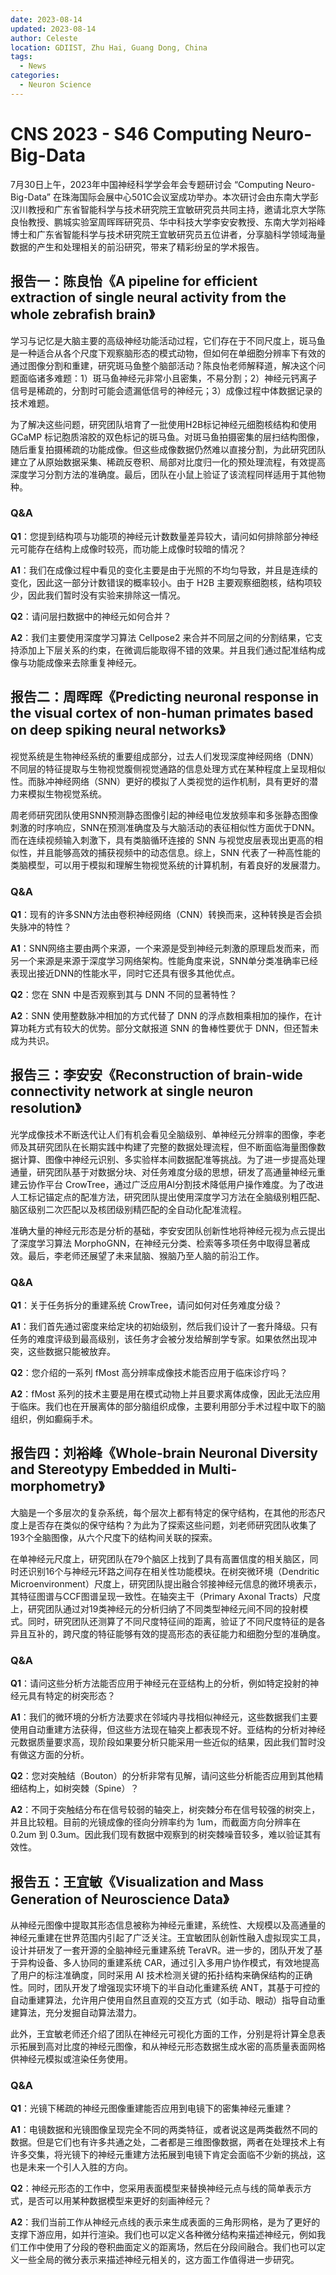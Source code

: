 ```yaml
---
date: 2023-08-14
updated: 2023-08-14
author: Celeste
location: GDIIST, Zhu Hai, Guang Dong, China
tags:
  - News
categories:
  - Neuron Science
---
```


# CNS 2023 - S46 Computing Neuro-Big-Data

7月30日上午，2023年中国神经科学学会年会专题研讨会 “Computing Neuro-Big-Data” 在珠海国际会展中心501C会议室成功举办。本次研讨会由东南大学彭汉川教授和广东省智能科学与技术研究院王宜敏研究员共同主持，邀请北京大学陈良怡教授、鹏城实验室周晖晖研究员、华中科技大学李安安教授、东南大学刘裕峰博士和广东省智能科学与技术研究院王宜敏研究员五位讲者，分享脑科学领域海量数据的产生和处理相关的前沿研究，带来了精彩纷呈的学术报告。

<!-- end -->

## 报告一：陈良怡《A pipeline for efficient extraction of single neural activity from the whole zebrafish brain》

学习与记忆是大脑主要的高级神经功能活动过程，它们存在于不同尺度上，斑马鱼是一种适合从各个尺度下观察脑形态的模式动物，但如何在单细胞分辨率下有效的通过图像分割和重建，研究斑马鱼整个脑部活动？陈良怡老师解释道，解决这个问题面临诸多难题：1）斑马鱼神经元非常小且密集，不易分割；2）神经元钙离子信号是稀疏的，分割时可能会遗漏低信号的神经元；3）成像过程中体数据记录的技术难题。

为了解决这些问题，研究团队培育了一批使用H2B标记神经元细胞核结构和使用GCaMP 标记胞质溶胶的双色标记的斑马鱼。对斑马鱼拍摄密集的层扫结构图像，随后重复拍摄稀疏的功能成像。但这些成像数据仍然难以直接分割，为此研究团队建立了从原始数据采集、稀疏反卷积、局部对比度归一化的预处理流程，有效提高深度学习分割方法的准确度。最后，团队在小鼠上验证了该流程同样适用于其他物种。

### Q&A

**Q1**：您提到结构项与功能项的神经元计数数量差异较大，请问如何排除部分神经元可能存在结构上成像时较亮，而功能上成像时较暗的情况？

**A1**：我们在成像过程中看见的变化主要是由于光照的不均匀导致，并且是连续的变化，因此这一部分计数错误的概率较小。由于 H2B 主要观察细胞核，结构项较少，因此我们暂时没有实验来排除这一情况。

**Q2**：请问层扫数据中的神经元如何合并？

**A2**：我们主要使用深度学习算法 Cellpose2 来合并不同层之间的分割结果，它支持添加上下层关系的约束，在微调后能取得不错的效果。并且我们通过配准结构成像与功能成像来去除重复神经元。

## 报告二：周晖晖《Predicting neuronal response in the visual cortex of non-human primates based on deep spiking neural networks》

视觉系统是生物神经系统的重要组成部分，过去人们发现深度神经网络（DNN）不同层的特征提取与生物视觉腹侧视觉通路的信息处理方式在某种程度上呈现相似性。而脉冲神经网络（SNN）更好的模拟了人类视觉的运作机制，具有更好的潜力来模拟生物视觉系统。

周老师研究团队使用SNN预测静态图像引起的神经电位发放频率和多张静态图像刺激的时序响应，SNN在预测准确度及与大脑活动的表征相似性方面优于DNN。而在连续视频输入刺激下，具有类脑循环连接的 SNN 与视觉皮层表现出更高的相似性，并且能够高效的捕获视频中的动态信息。综上，SNN 代表了一种高性能的类脑模型，可以用于模拟和理解生物视觉系统的计算机制，有着良好的发展潜力。

### Q&A

**Q1**：现有的许多SNN方法由卷积神经网络（CNN）转换而来，这种转换是否会损失脉冲的特性？

**A1**：SNN网络主要由两个来源，一个来源是受到神经元刺激的原理启发而来，而另一个来源是来源于深度学习网络架构。性能角度来说，SNN单分类准确率已经表现出接近DNN的性能水平，同时它还具有很多其他优点。

**Q2**：您在 SNN 中是否观察到其与 DNN 不同的显著特性？

**A2**：SNN 使用整数脉冲相加的方式代替了 DNN 的浮点数相乘相加的操作，在计算功耗方式有较大的优势。部分文献报道 SNN 的鲁棒性要优于 DNN，但还暂未成为共识。

## 报告三：李安安《Reconstruction of brain-wide connectivity network at single neuron resolution》

光学成像技术不断迭代让人们有机会看见全脑级别、单神经元分辨率的图像，李老师及其研究团队在长期实践中构建了完整的数据处理流程，但不断面临海量图像数据计算、图像中神经元识别、多实验样本间数据配准等挑战。为了进一步提高处理通量，研究团队基于对数据分块、对任务难度分级的思想，研发了高通量神经元重建云协作平台 CrowTree，通过广泛应用AI分割技术降低用户操作难度。为了改进人工标记锚定点的配准方法，研究团队提出使用深度学习方法在全脑级别粗匹配、脑区级别二次匹配以及核团级别精匹配的全自动化配准流程。

准确大量的神经元形态是分析的基础，李安安团队创新性地将神经元视为点云提出了深度学习算法 MorphoGNN，在神经元分类、检索等多项任务中取得显著成效。最后，李老师还展望了未来鼠脑、猴脑乃至人脑的前沿工作。

### Q&A

**Q1**：关于任务拆分的重建系统 CrowTree，请问如何对任务难度分级？

**A1**：我们首先通过密度来给定块的初始级别，然后我们设计了一套升降级。只有任务的难度评级到最高级别，该任务才会被分发给解剖学专家。如果依然出现冲突，这些数据只能被放弃。

**Q2**：您介绍的一系列 fMost 高分辨率成像技术能否应用于临床诊疗吗？

**A2**：fMost 系列的技术主要是用在模式动物上并且要求离体成像，因此无法应用于临床。我们也在开展离体的部分脑组织成像，主要利用部分手术过程中取下的脑组织，例如癫痫手术。

## 报告四：刘裕峰《Whole-brain Neuronal Diversity and Stereotypy Embedded in Multi-morphometry》

大脑是一个多层次的复杂系统，每个层次上都有特定的保守结构，在其他的形态尺度上是否存在类似的保守结构？为此为了探索这些问题，刘老师研究团队收集了193个全脑图像，从六个尺度下的结构间关联的探索。

在单神经元尺度上，研究团队在79个脑区上找到了具有高置信度的相关脑区，同时还识别16个与神经元环路之间存在相关性功能模块。在树突微环境（Dendritic Microenvironment）尺度上，研究团队提出融合邻接神经元信息的微环境表示，其特征图谱与CCF图谱呈现一致性。在轴突主干（Primary Axonal Tracts）尺度上，研究团队通过对19类神经元的分析归纳了不同类型神经元间不同的投射模式。同时，研究团队还测算了不同尺度特征间的距离，验证了不同尺度特征的是各异且互补的，跨尺度的特征能够有效的提高形态的表征能力和细胞分型的准确度。

### Q&A

**Q1**：请问这些分析方法能否应用于神经元在亚结构上的分析，例如特定投射的神经元具有特定的树突形态？

**A1**：我们的微环境的分析方法要求在邻域内寻找相似神经元，这些数据我们主要使用自动重建方法获得，但这些方法现在轴突上都表现不好。亚结构的分析对神经元数据质量要求高，现阶段如果要分析只能采用一些近似的结果，因此我们暂时没有做这方面的分析。

**Q2**：您对突触结（Bouton）的分析非常有见解，请问这些分析能否应用到其他精细结构上，如树突棘（Spine）？

**A2**：不同于突触结分布在信号较弱的轴突上，树突棘分布在信号较强的树突上，并且比较粗。目前的光镜成像的径向分辨率约为 1um，而截面方向分辨率在 0.2um 到 0.3um。因此我们现有数据中观察到的树突棘噪音较多，难以验证其有效性。

## 报告五：王宜敏《Visualization and Mass Generation of Neuroscience Data》

从神经元图像中提取其形态信息被称为神经元重建，系统性、大规模以及高通量的神经元重建在世界范围内引起了广泛关注。王宜敏团队创新性融入虚拟现实工具，设计并研发了一套开源的全脑神经元重建系统 TeraVR。进一步的，团队开发了基于异构设备、多人协同的重建系统 CAR，通过引入多用户协作模式，有效地提高了用户的标注准确度，同时采用 AI 技术检测关键的拓扑结构来确保结构的正确性。同时，团队开发了增强现实环境下的半自动化重建系统 ANT，其基于可控的自动重建算法，允许用户使用自然且直观的交互方式（如手动、眼动）指导自动重建算法，充分发掘自动算法潜力。

此外，王宜敏老师还介绍了团队在神经元可视化方面的工作，分别是将计算全息表示拓展到高对比度的神经元图像，和从神经元形态数据生成水密的高质量表面网格供神经元模拟或渲染任务使用。

### Q&A

**Q1**：光镜下稀疏的神经元图像重建能否应用到电镜下的密集神经元重建？

**A1**：电镜数据和光镜图像呈现完全不同的两类特征，或者说这是两类截然不同的数据。但是它们也有许多共通之处，二者都是三维图像数据，两者在处理技术上有许多交集，将光镜下的神经元重建方法拓展到电镜下肯定会面临不少新的挑战，这也是未来一个引人入胜的方向。

**Q2**：神经元形态的工作中，您采用表面模型来替换神经元点与线的简单表示方式，是否可以用某种数据模型来更好的刻画神经元？

**A2**：我们当前工作从神经元点线的表示来生成表面的三角形网格，是为了更好的支撑下游应用，如并行渲染。我们也可以定义各种微分结构来描述神经元，例如我们工作中使用了分段的卷积曲面定义的距离场，然后在分段间融合。我们也可以定义一些全局的微分表示来描述神经元相关的，这方面工作值得进一步研究。
